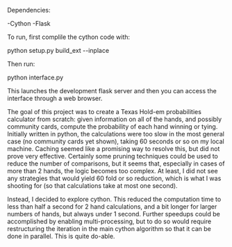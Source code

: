 Dependencies:


-Cython
-Flask

To run, first complile the cython code with:

python setup.py build_ext --inplace

Then run:

python interface.py

This launches the development flask server and then you can access the interface through a web browser. 

The goal of this project was to create a Texas Hold-em probabilities calculator from scratch: given information on all of the hands, and possibly community cards, compute the probability of each hand winning or tying. Initially written in python, the calculations were too slow in the most general case (no community cards yet shown), taking 60 seconds or so on my local machine. Caching seemed like a promising way to resolve this, but did not prove very effective. Certainly some pruning techniques could be used to reduce the number of comparisons, but it seems that, especially in cases of more than 2 hands, the logic becomes too complex. At least, I did not see any strategies that would yield 60 fold or so reduction, which is what I was shooting for (so that calculations take at most one second). 

Instead, I decided to explore cython. This reduced the computation time to less than half a second for 2 hand calculations, and a bit longer for larger numbers of hands, but always under 1 second. Further speedups could be accomplished by enabling multi-processing, but to do so would require restructuring the iteration in the main cython algorithm so that it can be done in parallel. This is quite do-able. 